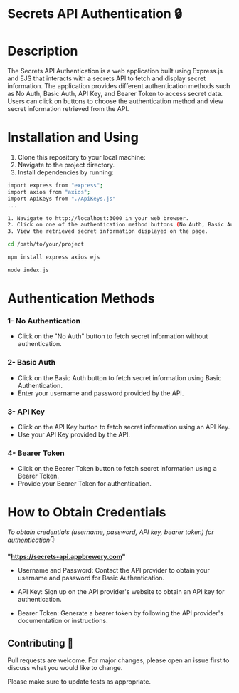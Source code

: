 # Secrets API Authentication 🔒
# Description

The Secrets API Authentication is a web application built using Express.js and EJS that interacts with a secrets API to fetch and display secret information. The application provides different authentication methods such as No Auth, Basic Auth, API Key, and Bearer Token to access secret data. Users can click on buttons to choose the authentication method and view secret information retrieved from the API.
# Installation and Using


1. Clone this repository to your local machine:
2. Navigate to the project directory.
3. Install dependencies by running:


```bash
import express from "express";
import axios from "axios";
import ApiKeys from "./ApiKeys.js"
...

1. Navigate to http://localhost:3000 in your web browser.
2. Click on one of the authentication method buttons (No Auth, Basic Auth, API Key, Bearer Token) to fetch secret information from the API.
3. View the retrieved secret information displayed on the page.
```

```bash
cd /path/to/your/project

npm install express axios ejs

node index.js

```

# Authentication Methods
### 1- No Authentication
* Click on the "No Auth" button to fetch secret information without authentication.
### 2- Basic Auth
* Click on the Basic Auth button to fetch secret information using Basic Authentication.
* Enter your username and password provided by the API.
### 3- API Key
* Click on the API Key button to fetch secret information using an API Key.
* Use your API Key provided by the API.
### 4- Bearer Token
* Click on the Bearer Token button to fetch secret information using a Bearer Token.
* Provide your Bearer Token for authentication.

# How to Obtain Credentials
*To obtain credentials (username, password, API key, bearer token) for authentication*👇

**"https://secrets-api.appbrewery.com"** 

* Username and Password: Contact the API provider to obtain your username and password for Basic Authentication.

* API Key: Sign up on the API provider's website to obtain an API key for authentication.

* Bearer Token: Generate a bearer token by following the API provider's documentation or instructions.

## Contributing 🚀

Pull requests are welcome. For major changes, please open an issue first to discuss what you would like to change.

Please make sure to update tests as appropriate.
